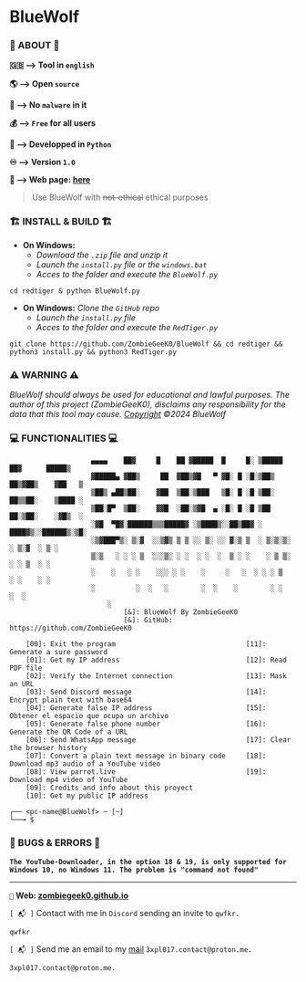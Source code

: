 # BlueWolf

### 🔴 ABOUT 🔴

__🇬🇧 --> Tool in `english`__

__🌎 --> Open `source`__

__🦠 --> No `malware` in it__

__💰 --> `Free` for all users__

__💾 --> Developped in `Python`__

__♾️ --> Version `1.0`__

__📎 --> Web page: <a href="https://zombiegeek0.github.io">here</a>__

> Use BlueWolf with ~~not-ethical~~ ethical purposes

### 🏗️ INSTALL & BUILD 🏗️

- __On Windows:__
  - _Download the `.zip` file and unzip it_
  - _Launch the `install.py` file or the `windows.bat`_
  - _Acces to the folder and execute the `BlueWolf.py`_

```shell
cd redtiger & python BlueWolf.py
```

- __On Windows:__
   _Clone the `GitHub` repo_
  - _Launch the `install.py` file_
  - _Acces to the folder and execute the `RedTiger.py`_

```shell
git clone https://github.com/ZombieGeeK0/BlueWolf && cd redtiger && python3 install.py && python3 RedTiger.py
```

### ⚠️ WARNING ⚠️

_BlueWolf should always be used for educational and lawful purposes. The author of this project (ZombieGeeK0), disclaims any responsibility for the data that this tool may cause. <a href="https://github.com/ZombieGeeK0/BlueWolf?tab=MIT-1-ov-file">Copyright</a> ©2024 BlueWolf_

### 💻 FUNCTIONALITIES 💻

```
                    ▄▄▄▄    ██▓     █    ██ ▓█████  █     █░ ▒█████   ██▓      █████▒
                    ▓█████▄ ▓██▒     ██  ▓██▒▓█   ▀ ▓█░ █ ░█░▒██▒  ██▒▓██▒    ▓██   ▒ 
                    ▒██▒ ▄██▒██░    ▓██  ▒██░▒███   ▒█░ █ ░█ ▒██░  ██▒▒██░    ▒████ ░ 
                    ▒██░█▀  ▒██░    ▓▓█  ░██░▒▓█  ▄ ░█░ █ ░█ ▒██   ██░▒██░    ░▓█▒  ░ 
                    ░▓█  ▀█▓░██████▒▒▒█████▓ ░▒████▒░░██▒██▓ ░ ████▓▒░░██████▒░▒█░    
                    ░▒▓███▀▒░ ▒░▓  ░░▒▓▒ ▒ ▒ ░░ ▒░ ░░ ▓░▒ ▒  ░ ▒░▒░▒░ ░ ▒░▓  ░ ▒ ░    
                    ▒░▒   ░ ░ ░ ▒  ░░░▒░ ░ ░  ░ ░  ░  ▒ ░ ░    ░ ▒ ▒░ ░ ░ ▒  ░ ░      
                    ░    ░   ░ ░    ░░░ ░ ░    ░     ░   ░  ░ ░ ░ ▒    ░ ░    ░ ░    
                    ░          ░  ░   ░        ░  ░    ░        ░ ░      ░  ░        
                        ░                                                  
                            [&]: BlueWolf By ZombieGeeK0 
                            [&]: GitHub: https://github.com/ZombieGeeK0        

    [00]: Exit the program                                [11]: Generate a sure password
    [01]: Get my IP address                               [12]: Read PDF file
    [02]: Verify the Internet connection                  [13]: Mask an URL
    [03]: Send Discord message                            [14]: Encrypt plain text with base64
    [04]: Generate false IP address                       [15]: Obtener el espacio que ocupa un archivo
    [05]: Generate false phone number                     [16]: Generate the QR Code of a URL
    [06]: Send WhatsApp message                           [17]: Clear the browser history
    [07]: Convert a plain text message in binary code     [18]: Download mp3 audio of a YouTube video
    [08]: View parrot.live                                [19]: Download mp4 video of YouTube
    [09]: Credits and info about this proyect
    [10]: Get my public IP address

┌── <pc-name@BlueWolf> ─ [~]
└──╼ $ 
```

### 🐛 BUGS & ERRORS 🐛

__`The YouTube-Downloader, in the option 18 & 19, is only supported for Windows 10, no Windows 11. The problem is "command not found"`__

<hr>

`📎` __Web: <a href="https://zombiegeek0.github.io">zombiegeek0.github.io</a>__

`[ 📬 ]` Contact with me in `Discord` sending an invite to `qwfkr.`

    qwfkr
`[ 📬 ]` Send me an email to my <a href="mailto:3xpl017.contact@proton.me">mail</a> `3xpl017.contact@proton.me.`

    3xpl017.contact@proton.me.
